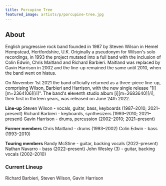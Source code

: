 ```yaml
---
title: Porcupine Tree
featured_image: artists/p/porcupine-tree.jpg
---
```

## About

English progressive rock band founded in 1987 by Steven Wilson in Hemel Hempstead, Hertfordshire, U.K. Originally a pseudonym for Wilson's solo recordings, in 1993 the project mutated into a full band with the inclusion of Colin Edwin, Chris Maitland and Richard Barbieri. Maitland was replaced by Gavin Harrison in 2002 and the line-up remained the same until 2010, when the band went on hiatus.

On November 1st 2021 the band officially returned as a three-piece line-up, comprising Wilson, Barbieri and Harrison, with the new single release "[i][m=2364106][/i]". The band's eleventh studio album [i][m=2683640][/i], their first in thirteen years, was released on June 24th 2022.

**Line-up**
Steven Wilson - vocals, guitar, bass, keyboards (1987–2010; 2021–present)
Richard Barbieri - keyboards, synthesizers (1993–2010; 2021–present)
Gavin Harrison - drums, percussion (2002–2010; 2021–present)

**Former members**
Chris Maitland - drums (1993–2002)
Colin Edwin - bass (1993–2010)

**Touring members**
Randy McStine - guitar, backing vocals (2022–present)
Nathan Navarro - bass (2022–present)
John Wesley (3) - guitar, backing vocals (2002–2010)

### Current Lineup

Richard Barbieri, Steven Wilson, Gavin Harrison

